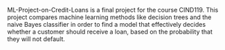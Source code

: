ML-Project-on-Credit-Loans is a final project for the course CIND119. This project compares machine learning methods like decision trees and the naive Bayes classifier in order to find a model that effectively decides whether a customer should receive a loan, based on the probability that they will not default.
